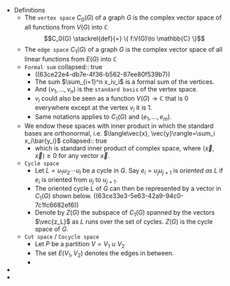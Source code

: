 - Definitions
	- The `vertex space` $C_0(G)$ of a graph $G$ is the complex vector space of all functions from $V(G)$ into $\mathbb{C}$
	  $$C_0(G) \stackrel{def}{=} \{ f:V(G)\to \mathbb{C} \}$$
	- The `edge space` $C_1(G)$ of a graph $G$ is the complex vector space of all linear functions from $E(G)$ into $\mathbb{C}$
	- `Formal sum`
	  collapsed:: true
		- ((63ce22e4-db7e-4f36-b562-87ee80f539b7))
		- The sum $\sum_{i=1}^n x_iv_i$ is a formal sum of the vertices.
		- And $(v_1, ..., v_n)$ is the `standard basis` of the vertex space.
		- $v_i$ could also be seen as a function $V(G)\to \mathbb{C}$ that is $0$ everywhere except at the vertex $v_i$ it is $1$.
		- Same notations applies to $C_1(G)$ and $(e_1, ..., e_m)$.
	- We endow these spaces with inner product in which the standard bases are orthonormal, i.e. $\langle\vec{x}, \vec{y}\rangle=\sum_i x_i\bar{y_i}$
	  collapsed:: true
		- which is standard inner product of complex space, where $\langle \vec{x}, \vec{x}\rangle \geq 0$ for any vector $\vec{x}$.
	- `Cycle space`
		- Let $L = u_1u_2\cdots u_l$ be a cycle in $G$. Say $e_i = u_ju_{j+1}$ is *oriented as* $L$ if $e_i$ is oriented from $u_j$ to $u_{j+1}$.
		- The oriented cycle $L$ of $G$ can then be represented by a vector in $C_1(G)$ shown below.
		  ((63ce33e3-5e63-42a9-94c0-7c1fc6682ef6))
		- Denote by $Z(G)$ the subspace of $C_1(G)$ spanned by the vectors $\vec{z_L}$ as $L$ runs over the set of cycles. $Z(G)$ is the cycle space of $G$.
	- `Cut space` / `Cocycle space`
		- Let $P$ be a partition $V = V_1\cup V_2$
		- The set $E(V_1,V_2)$ denotes the edges in between.
		-
-
-